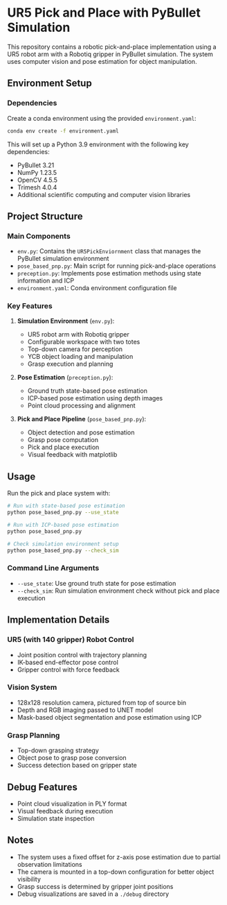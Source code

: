 # UR5 Pick and Place with PyBullet Simulation

This repository contains a robotic pick-and-place implementation using a UR5 robot arm with a Robotiq gripper in PyBullet simulation. The system uses computer vision and pose estimation for object manipulation.

## Environment Setup

### Dependencies
Create a conda environment using the provided `environment.yaml`:
```bash
conda env create -f environment.yaml
```

This will set up a Python 3.9 environment with the following key dependencies:
- PyBullet 3.21
- NumPy 1.23.5
- OpenCV 4.5.5
- Trimesh 4.0.4
- Additional scientific computing and computer vision libraries

## Project Structure

### Main Components

- `env.py`: Contains the `UR5PickEnviornment` class that manages the PyBullet simulation environment
- `pose_based_pnp.py`: Main script for running pick-and-place operations
- `preception.py`: Implements pose estimation methods using state information and ICP
- `environment.yaml`: Conda environment configuration file

### Key Features

1. **Simulation Environment** (`env.py`):
   - UR5 robot arm with Robotiq gripper
   - Configurable workspace with two totes
   - Top-down camera for perception
   - YCB object loading and manipulation
   - Grasp execution and planning

2. **Pose Estimation** (`preception.py`):
   - Ground truth state-based pose estimation
   - ICP-based pose estimation using depth images
   - Point cloud processing and alignment

3. **Pick and Place Pipeline** (`pose_based_pnp.py`):
   - Object detection and pose estimation
   - Grasp pose computation
   - Pick and place execution
   - Visual feedback with matplotlib

## Usage

Run the pick and place system with:

```bash
# Run with state-based pose estimation
python pose_based_pnp.py --use_state

# Run with ICP-based pose estimation
python pose_based_pnp.py

# Check simulation environment setup
python pose_based_pnp.py --check_sim
```

### Command Line Arguments
- `--use_state`: Use ground truth state for pose estimation
- `--check_sim`: Run simulation environment check without pick and place execution

## Implementation Details

### UR5 (with 140 gripper) Robot Control
- Joint position control with trajectory planning
- IK-based end-effector pose control
- Gripper control with force feedback

### Vision System
- 128x128 resolution camera, pictured from top of source bin
- Depth and RGB imaging passed to UNET model
- Mask-based object segmentation and pose estimation using ICP

### Grasp Planning
- Top-down grasping strategy
- Object pose to grasp pose conversion
- Success detection based on gripper state

## Debug Features
- Point cloud visualization in PLY format
- Visual feedback during execution
- Simulation state inspection

## Notes
- The system uses a fixed offset for z-axis pose estimation due to partial observation limitations
- The camera is mounted in a top-down configuration for better object visibility
- Grasp success is determined by gripper joint positions
- Debug visualizations are saved in a `./debug` directory


